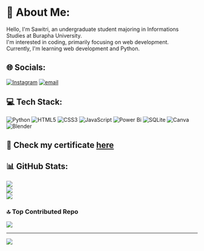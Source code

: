 <!--## Hi there 👋-->

<!--
**ssawi-ii/ssawi-ii** is a ✨ _special_ ✨ repository because its `README.md` (this file) appears on your GitHub profile.

Here are some ideas to get you started:

- 🔭 I’m currently working on ...
- 🌱 I’m currently learning ...
- 👯 I’m looking to collaborate on ...
- 🤔 I’m looking for help with ...
- 💬 Ask me about ...
- 📫 How to reach me: ...
- 😄 Pronouns: ...
- ⚡ Fun fact: ...
-->


# 💫 About Me:
Hello, I'm Sawitri, an undergraduate student majoring in Informations Studies at Burapha University.<br>I'm interested in coding, primarily focusing on web development.<br>Currently, I'm learning web development and Python.

## 🌐 Socials:
[![Instagram](https://img.shields.io/badge/Instagram-%23E4405F.svg?logo=Instagram&logoColor=white)](https://instagram.com/ssawitri_)
[![email](https://img.shields.io/badge/Email-D14836?logo=gmail&logoColor=white)](mailto:sawitripreedanon@gmail.com) 

## 💻 Tech Stack:
![Python](https://img.shields.io/badge/python-3670A0?style=for-the-badge&logo=python&logoColor=ffdd54)
![HTML5](https://img.shields.io/badge/html5-%23E34F26.svg?style=for-the-badge&logo=html5&logoColor=white)
![CSS3](https://img.shields.io/badge/css3-%231572B6.svg?style=for-the-badge&logo=css3&logoColor=white)
![JavaScript](https://img.shields.io/badge/javascript-%23323330.svg?style=for-the-badge&logo=javascript&logoColor=%23F7DF1E)
![Power Bi](https://img.shields.io/badge/power_bi-F2C811?style=for-the-badge&logo=powerbi&logoColor=black)
![SQLite](https://img.shields.io/badge/sqlite-%2307405e.svg?style=for-the-badge&logo=sqlite&logoColor=white)
![Canva](https://img.shields.io/badge/Canva-%2300C4CC.svg?style=for-the-badge&logo=Canva&logoColor=white)
![Blender](https://img.shields.io/badge/blender-%23F5792A.svg?style=for-the-badge&logo=blender&logoColor=white)

## 📜 Check my certificate [here](https://drive.google.com/drive/folders/1t7I9LY9QKLwynsXLBwwAxSfkQDW9lAAX?usp=sharing)

## 📊 GitHub Stats:
![](https://github-readme-stats.vercel.app/api?username=ssawi-ii&theme=rose_pine&hide_border=false&include_all_commits=false&count_private=false)<br/>
![](https://nirzak-streak-stats.vercel.app/?user=ssawi-ii&theme=rose_pine&hide_border=false)<br/>
![](https://github-readme-stats.vercel.app/api/top-langs/?username=ssawi-ii&theme=rose_pine&hide_border=false&include_all_commits=false&count_private=false&layout=compact)

### 🔝 Top Contributed Repo
![](https://github-contributor-stats.vercel.app/api?username=ssawi-ii&limit=5&theme=rose_pine&combine_all_yearly_contributions=true)

---
[![](https://visitcount.itsvg.in/api?id=ssawi-ii&icon=0&color=0)](https://visitcount.itsvg.in)

<!-- Proudly created with GPRM ( https://gprm.itsvg.in ) -->
